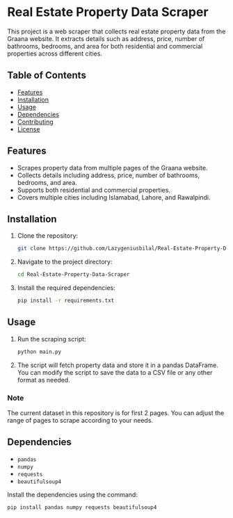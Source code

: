  # Real Estate Property Data Scraper

This project is a web scraper that collects real estate property data from the Graana website. It extracts details such as address, price, number of bathrooms, bedrooms, and area for both residential and commercial properties across different cities.

## Table of Contents
- [Features](#features)
- [Installation](#installation)
- [Usage](#usage)
- [Dependencies](#dependencies)
- [Contributing](#contributing)
- [License](#license)

## Features
- Scrapes property data from multiple pages of the Graana website.
- Collects details including address, price, number of bathrooms, bedrooms, and area.
- Supports both residential and commercial properties.
- Covers multiple cities including Islamabad, Lahore, and Rawalpindi.

## Installation
1. Clone the repository:
    ```bash
    git clone https://github.com/Lazygeniusbilal/Real-Estate-Property-Data-Scraper.git
    ```
2. Navigate to the project directory:
    ```bash
    cd Real-Estate-Property-Data-Scraper
    ```
3. Install the required dependencies:
    ```bash
    pip install -r requirements.txt
    ```

## Usage
1. Run the scraping script:
    ```bash
    python main.py
    ```
2. The script will fetch property data and store it in a pandas DataFrame. You can modify the script to save the data to a CSV file or any other format as needed.

### Note
The current dataset in this repository is for first 2 pages. You can adjust the range of pages to scrape according to your needs.

## Dependencies
- `pandas`
- `numpy`
- `requests`
- `beautifulsoup4`

Install the dependencies using the command:
```bash
pip install pandas numpy requests beautifulsoup4
 
